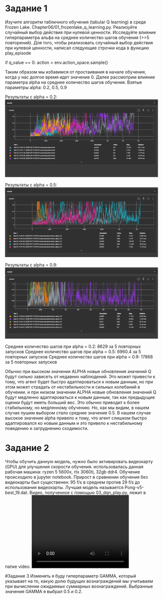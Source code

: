 # Задание 1
Изучите алгоритм табличного обучения (tabular Q learning) в среде Frozen Lake. Chapter06/01_frozenlake_q_learning.py. Реализуйте случайный выбор действия при нулевой ценности. Исследуйте влияние гиперпараметра альфа на среднее количество шагов обучения (>=5 повторений).
Для того, чтобы реализовать случайный выбор действия при нулевой ценности, написал следующие строчки кода в функцию play_episode
            


if q_value == 0:
    action = env.action_space.sample()

Таким образом мы избавимся от простаивания в начале обучения, когда у нас долгое время идет значение 0.
Далее рассмотрим влияние параметра alpha на среднее количество шагов обучения.
Взятые параметры alpha: 0.2, 0.5, 0.9

Результаты с alpha = 0.2:
![alpha0_2_q_learning-determined.jpg](images%2Falpha0_2_q_learning-determined.jpg)

Результаты с alpha = 0.5:
![alpha0_5_q_learning-determined.jpg](images%2Falpha0_5_q_learning-determined.jpg)

Результаты с alpha = 0.9:
![alpha0_9_q_learning-determined.jpg](images%2Falpha0_9_q_learning-determined.jpg)

Среднее количество шагов при alpha = 0.2: 8629 за 5 повторных запусков
Среднее количество шагов при alpha = 0.5: 6960.4 за 5 повторных запусков
Среднее количество шагов при alpha = 0.9: 17868 за 5 повторных запусков

Обычно при высоком значении ALPHA новые обновления значений Q будут сильно зависеть от недавних наблюдений. Это может привести к тому, что агент будет быстро адаптироваться к новым данным, но при этом может страдать от нестабильности и сильных колебаний в обучении.
и при низком значении ALPHA новые обновления значений Q будут медленно адаптироваться к новым данным, так как предыдущие оценки будут иметь больший вес. Это обычно приводит к более стабильному, но медленному обучению.
Но, как мы видим, в нашем случае лушим выбором стало среднее значение 0.5. В нашем случае высокое значение alpha привело к тому, что агент
слишком быстро  адаптировался ко новым данным и это привело к нестабильному поведению и затруднению сходимости.

# Задание 2
Чтобы обучить данную модель, нужно было активировать видеокарту (GPU) для улучшения скорости обучения.
использовалась данная рабочая машина: ryzen 5 5600x, rtx 3060ti, 32gb ddr4. Обучение происходило в jupyter notebook.
Прирост в сравнении обучения без видеокарты был существенен: 95 f/s в среднем против 29 f/s до использования видеокарты.
Лучшая модель называется Pong-v5-best_19.dat. Видео, полученное с помощью 03_dqn_play.py, лежит в папке video.
<video width="320" height="240" controls>
  <source src="video/rl-video-episode-0.mp4" type="video/mp4">
</video>

#Задание 3
Изменять я буду гиперпараметр GAMMA, который указывает на то, какую долю будущих вознаграждений мы учитываем при вычислении ожидаемых суммарных вознаграждений.
Выбранные значения GAMMA я выбрал 0.5 и 0.2.